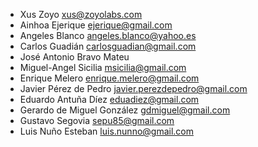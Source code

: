* Xus Zoyo xus@zoyolabs.com
* Ainhoa Ejerique ejerique@gmail.com
* Angeles Blanco angeles.blanco@yahoo.es
* Carlos Guadián carlosguadian@gmail.com
* José Antonio Bravo Mateu
* Miguel-Angel Sicilia msicilia@gmail.com
* Enrique Melero enrique.melero@gmail.com
* Javier Pérez de Pedro javier.perezdepedro@gmail.com
* Eduardo Antuña Díez eduadiez@gmail.com
* Gerardo de Miguel González gdmiguel@gmail.com
* Gustavo Segovia sepu85@gmail.com
* Luis Nuño Esteban luis.nunno@gmail.com

